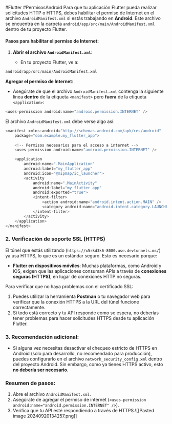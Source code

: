 #Flutter #PermisosAndroid
Para que tu aplicación Flutter pueda realizar solicitudes HTTP o HTTPS, debes habilitar el permiso de Internet en el archivo `AndroidManifest.xml` si estás trabajando en **Android**. Este archivo se encuentra en la carpeta `android/app/src/main/AndroidManifest.xml` dentro de tu proyecto Flutter.

#### Pasos para habilitar el permiso de Internet:

1. **Abrir el archivo `AndroidManifest.xml`**:
    
    - En tu proyecto Flutter, ve a:

```c
android/app/src/main/AndroidManifest.xml
```

**Agregar el permiso de Internet**:

- Asegúrate de que el archivo `AndroidManifest.xml` contenga la siguiente línea **dentro** de la etiqueta `<manifest>` pero **fuera** de la etiqueta `<application>`:

```c
<uses-permission android:name="android.permission.INTERNET" />
```

El archivo `AndroidManifest.xml` debe verse algo así:

```c
<manifest xmlns:android="http://schemas.android.com/apk/res/android"
    package="com.example.my_flutter_app">
    
    <!-- Permisos necesarios para el acceso a internet -->
    <uses-permission android:name="android.permission.INTERNET" />

    <application
        android:name=".MainApplication"
        android:label="my_flutter_app"
        android:icon="@mipmap/ic_launcher">
        <activity
            android:name=".MainActivity"
            android:label="my_flutter_app"
            android:exported="true">
            <intent-filter>
                <action android:name="android.intent.action.MAIN" />
                <category android:name="android.intent.category.LAUNCHER" />
            </intent-filter>
        </activity>
    </application>
</manifest>

```


### 2. **Verificación de soporte SSL (HTTPS)**

El túnel que estás utilizando (`https://x5rkd3k6-8080.use.devtunnels.ms/`) ya usa HTTPS, lo que es un estándar seguro. Esto es necesario porque:

- **Flutter en dispositivos móviles**: Muchas plataformas, como Android y iOS, exigen que las aplicaciones consuman APIs a través de **conexiones seguras (HTTPS)**, en lugar de conexiones HTTP no seguras.

Para verificar que no haya problemas con el certificado SSL:

1. Puedes utilizar la herramienta **Postman** o tu navegador web para verificar que la conexión HTTPS a la URL del túnel funcione correctamente.
2. Si todo está correcto y tu API responde como se espera, no deberías tener problemas para hacer solicitudes HTTPS desde tu aplicación Flutter.

### 3. **Recomendación adicional**:

- Si alguna vez necesitas desactivar el chequeo estricto de HTTPS en Android (solo para desarrollo, no recomendado para producción), puedes configurarlo en el archivo `network_security_config.xml` dentro del proyecto Android. Sin embargo, como ya tienes HTTPS activo, esto **no debería ser necesario**.

### Resumen de pasos:

1. Abre el archivo `AndroidManifest.xml`.
2. Asegúrate de agregar el permiso de internet (`<uses-permission android:name="android.permission.INTERNET" />`).
3. Verifica que tu API esté respondiendo a través de HTTPS.![[Pasted image 20240920134257.png]]